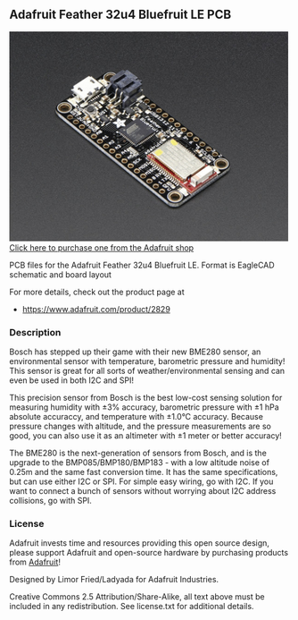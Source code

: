 ## Adafruit Feather 32u4 Bluefruit LE PCB

<a href="http://www.adafruit.com/products/2829"><img src="assets/image.jpg?raw=true" width="500px"><br/>
Click here to purchase one from the Adafruit shop</a>

PCB files for the Adafruit Feather 32u4 Bluefruit LE. Format is EagleCAD schematic and board layout

For more details, check out the product page at
* https://www.adafruit.com/product/2829

### Description

Bosch has stepped up their game with their new BME280 sensor, an environmental sensor with temperature, barometric pressure and humidity! This sensor is great for all sorts of weather/environmental sensing and can even be used in both I2C and SPI!

This precision sensor from Bosch is the best low-cost sensing solution for measuring humidity with ±3% accuracy, barometric pressure with ±1 hPa absolute accuraccy, and temperature with ±1.0°C accuracy. Because pressure changes with altitude, and the pressure measurements are so good, you can also use it as an altimeter with  ±1 meter or better accuracy!

The BME280 is the next-generation of sensors from Bosch, and is the upgrade to the BMP085/BMP180/BMP183 - with a low altitude noise of 0.25m and the same fast conversion time. It has the same specifications, but can use either I2C or SPI. For simple easy wiring, go with I2C. If you want to connect a bunch of sensors without worrying about I2C address collisions, go with SPI.

### License

Adafruit invests time and resources providing this open source design, please support Adafruit and open-source hardware by purchasing products from [Adafruit](https://www.adafruit.com)!

Designed by Limor Fried/Ladyada for Adafruit Industries.

Creative Commons 2.5 Attribution/Share-Alike, all text above must be included in any redistribution. See license.txt for additional details.
